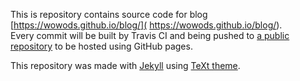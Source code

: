 This is repository contains source code for blog [https://wowods.github.io/blog/]( https://wowods.github.io/blog/).  
Every commit will be built by Travis CI and being pushed to [a public repository](https://github.com/wowods/blog) to be hosted using GitHub pages.  

This repository was made with [Jekyll](https://jekyllrb.com/) using [TeXt theme](https://tianqi.name/jekyll-TeXt-theme/).
